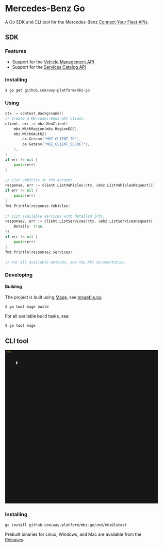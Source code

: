 # Mercedes-Benz Go

A Go SDK and CLI tool for the Mercedes-Benz [Connect Your Fleet APIs](https://developer.mercedes-benz.com/products/connect_your_fleet).

## SDK

### Features

* Support for the [Vehicle Management API](https://developer.mercedes-benz.com/products/connect_your_fleet/specifications/vehicle_management_api)
* Support for the [Services Catalog API](https://developer.mercedes-benz.com/products/connect_your_fleet/specifications/services_catalog_api)

### Installing

```bash
$ go get github.com/way-platform/mbz-go
```

### Using

```go
ctx := context.Background()
// Create a Mercedes-Benz API client.
client, err := mbz.NewClient(
    mbz.WithRegion(mbz.RegionECE),
    mbz.WithOAuth2(
        os.Getenv("MBZ_CLIENT_ID"),
        os.Getenv("MBZ_CLIENT_SECRET"),
    ),
)
if err != nil {
    panic(err)
}

// List vehicles in the account.
response, err := client.ListVehicles(ctx, &mbz.ListVehiclesRequest{})
if err != nil {
    panic(err)
}
fmt.Println(response.Vehicles)

// List available services with detailed info.
response2, err := client.ListServices(ctx, &mbz.ListServicesRequest{
    Details: true,
})
if err != nil {
    panic(err)
}
fmt.Println(response2.Services)

// For all available methods, see the API documentation.
```

### Developing

#### Building

The project is built using [Mage](https://magefile.org), see
[magefile.go](./magefile.go).

```bash
$ go tool mage build
```

For all available build tasks, see:

```bash
$ go tool mage
```

## CLI tool

<img src="docs/cli.gif" />

### Installing

```bash
go install github.com/way-platform/mbz-go/cmd/mbz@latest
```

Prebuilt binaries for Linux, Windows, and Mac are available from the [Releases](https://github.com/way-platform/mbz-go/releases).
